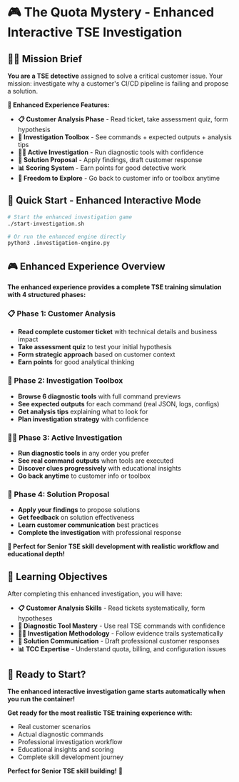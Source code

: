 # 🎮 The Quota Mystery - Enhanced Interactive TSE Investigation

## 🕵️‍♂️ Mission Brief

**You are a TSE detective** assigned to solve a critical customer issue. Your mission: investigate why a customer's CI/CD pipeline is failing and propose a solution.

**🎯 Enhanced Experience Features:**
- **📋 Customer Analysis Phase** - Read ticket, take assessment quiz, form hypothesis
- **🔧 Investigation Toolbox** - See commands + expected outputs + analysis tips
- **🕵️‍♂️ Active Investigation** - Run diagnostic tools with confidence
- **🎯 Solution Proposal** - Apply findings, draft customer response
- **📊 Scoring System** - Earn points for good detective work
- **🔄 Freedom to Explore** - Go back to customer info or toolbox anytime

## 🚀 Quick Start - Enhanced Interactive Mode

```bash
# Start the enhanced investigation game
./start-investigation.sh

# Or run the enhanced engine directly
python3 .investigation-engine.py
```

## 🎮 Enhanced Experience Overview

**The enhanced experience provides a complete TSE training simulation with 4 structured phases:**

### 📋 Phase 1: Customer Analysis
- **Read complete customer ticket** with technical details and business impact
- **Take assessment quiz** to test your initial hypothesis
- **Form strategic approach** based on customer context
- **Earn points** for good analytical thinking

### 🔧 Phase 2: Investigation Toolbox
- **Browse 6 diagnostic tools** with full command previews
- **See expected outputs** for each command (real JSON, logs, configs)
- **Get analysis tips** explaining what to look for
- **Plan investigation strategy** with confidence

### 🕵️‍♂️ Phase 3: Active Investigation
- **Run diagnostic tools** in any order you prefer
- **See real command outputs** when tools are executed
- **Discover clues progressively** with educational insights
- **Go back anytime** to customer info or toolbox

### 🎯 Phase 4: Solution Proposal
- **Apply your findings** to propose solutions
- **Get feedback** on solution effectiveness
- **Learn customer communication** best practices
- **Complete the investigation** with professional response

**🎯 Perfect for Senior TSE skill development with realistic workflow and educational depth!**

## 🎯 Learning Objectives

After completing this enhanced investigation, you will have:

- **📋 Customer Analysis Skills** - Read tickets systematically, form hypotheses
- **🔧 Diagnostic Tool Mastery** - Use real TSE commands with confidence
- **🕵️‍♂️ Investigation Methodology** - Follow evidence trails systematically  
- **🎯 Solution Communication** - Draft professional customer responses
- **📊 TCC Expertise** - Understand quota, billing, and configuration issues

## 🚀 Ready to Start?

**The enhanced interactive investigation game starts automatically when you run the container!**

**Get ready for the most realistic TSE training experience with:**
- Real customer scenarios
- Actual diagnostic commands
- Professional investigation workflow
- Educational insights and scoring
- Complete skill development journey

**Perfect for Senior TSE skill building!** 🎯
